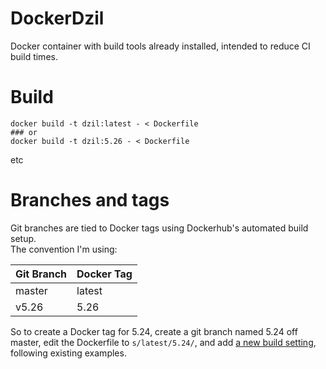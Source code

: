 # DockerDzil
Docker container with build tools already installed, intended to reduce CI build times.

# Build
```
docker build -t dzil:latest - < Dockerfile
### or
docker build -t dzil:5.26 - < Dockerfile
```

etc

# Branches and tags
Git branches are tied to Docker tags using Dockerhub's automated build setup.  
The convention I'm using:

Git Branch | Docker Tag
--- | ---
master | latest
v5.26 | 5.26

So to create a Docker tag for 5.24, create a git branch named 5.24 off master, 
edit the Dockerfile to `s/latest/5.24/`, and add [a new build 
setting](https://hub.docker.com/r/tmtowtdi/dockerdzil/~/settings/automated-builds/), 
following existing examples.

